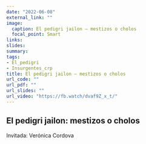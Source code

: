 ```yaml
---
date: "2022-06-08"
external_link: ""
image:
  caption: El pedigri jailon — mestizos o cholos
  focal_point: Smart
links:
slides: 
summary: 
tags:
- El_pedigri
- Insurgentes_crp
title: El pedigri jailon — mestizos o cholos
url_code: ""
url_pdf: ""
url_slides: ""
url_video: "https://fb.watch/dvaf9Z_x_t/"
---
```


## El pedigri jailon: mestizos o cholos

Invitada: Verónica Cordova